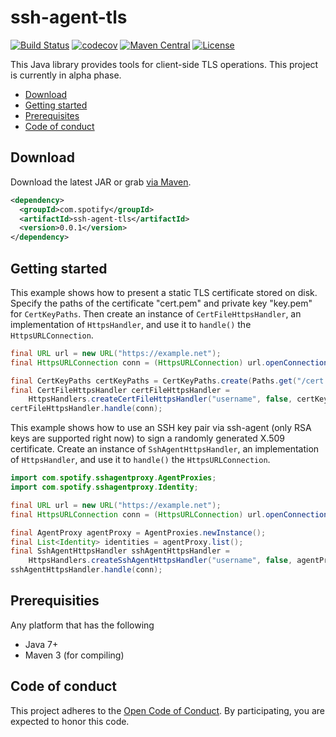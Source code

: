 # ssh-agent-tls

[![Build Status](https://travis-ci.org/spotify/ssh-agent-tls.svg?branch=master)](https://travis-ci.org/spotify/ssh-agent-tls)
[![codecov](https://codecov.io/gh/spotify/ssh-agent-tls/branch/master/graph/badge.svg)](https://codecov.io/gh/spotify/ssh-agent-tls)
[![Maven Central](https://img.shields.io/maven-central/v/com.spotify/ssh-agent-tls.svg)](https://search.maven.org/#search%7Cga%7C1%7Cg%3A%22com.spotify%22%20ssh-agent-tls)
[![License](https://img.shields.io/github/license/spotify/ssh-agent-tls.svg)](LICENSE)

This Java library provides tools for client-side TLS operations.
This project is currently in alpha phase.

* [Download](#download)
* [Getting started](#getting-started)
* [Prerequisites](#prerequisites)
* [Code of conduct](#code-of-conduct)

## Download

Download the latest JAR or grab [via Maven][maven-search].

```xml
<dependency>
  <groupId>com.spotify</groupId>
  <artifactId>ssh-agent-tls</artifactId>
  <version>0.0.1</version>
</dependency>
```

## Getting started

This example shows how to present a static TLS certificate stored on disk.
Specify the paths of the certificate "cert.pem" and private key "key.pem" for `CertKeyPaths`.
Then create an instance of `CertFileHttpsHandler`, an implementation of `HttpsHandler`,
and use it to `handle()` the `HttpsURLConnection`.

```java
final URL url = new URL("https://example.net");
final HttpsURLConnection conn = (HttpsURLConnection) url.openConnection();

final CertKeyPaths certKeyPaths = CertKeyPaths.create(Paths.get("/cert.pem"), Paths.get("/key.pem"));
final CertFileHttpsHandler certFileHttpsHandler =
    HttpsHandlers.createCertFileHttpsHandler("username", false, certKeyPaths);
certFileHttpsHandler.handle(conn);
```

This example shows how to use an SSH key pair via ssh-agent (only RSA keys are supported right now)
to sign a randomly generated X.509 certificate. Create an instance of `SshAgentHttpsHandler`,
an implementation of `HttpsHandler`, and use it to `handle()` the `HttpsURLConnection`.

```java
import com.spotify.sshagentproxy.AgentProxies;
import com.spotify.sshagentproxy.Identity;

final URL url = new URL("https://example.net");
final HttpsURLConnection conn = (HttpsURLConnection) url.openConnection();

final AgentProxy agentProxy = AgentProxies.newInstance();
final List<Identity> identities = agentProxy.list();
final SshAgentHttpsHandler sshAgentHttpsHandler =
    HttpsHandlers.createSshAgentHttpsHandler("username", false, agentProxy, identities.get(0));
sshAgentHttpsHandler.handle(conn);
```


## Prerequisities

Any platform that has the following

* Java 7+
* Maven 3 (for compiling)


## Code of conduct

This project adheres to the [Open Code of Conduct][code-of-conduct]. By participating, you are
expected to honor this code.

  [code-of-conduct]: https://github.com/spotify/code-of-conduct/blob/master/code-of-conduct.md
  [maven-search]: https://search.maven.org/#search%7Cga%7C1%7Cg%3A%22com.spotify%22%20ssh-agent-tls
